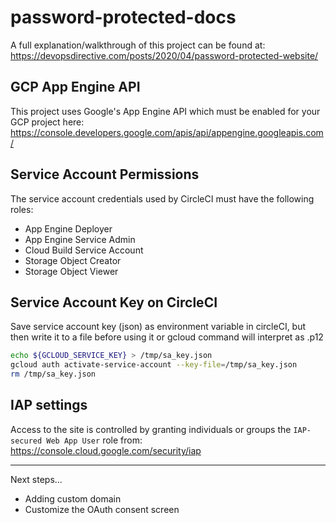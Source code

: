 # password-protected-docs

A full explanation/walkthrough of this project can be found at: https://devopsdirective.com/posts/2020/04/password-protected-website/

## GCP App Engine API

This project uses Google's App Engine API which must be enabled for your GCP project here: https://console.developers.google.com/apis/api/appengine.googleapis.com/

## Service Account Permissions

The service account credentials used by CircleCI must have the following roles:

- App Engine Deployer
- App Engine Service Admin
- Cloud Build Service Account
- Storage Object Creator
- Storage Object Viewer

## Service Account Key on CircleCI

Save service account key (json) as environment variable in circleCI, but then write it to a file before using it or gcloud command will interpret as .p12

```bash
echo ${GCLOUD_SERVICE_KEY} > /tmp/sa_key.json
gcloud auth activate-service-account --key-file=/tmp/sa_key.json
rm /tmp/sa_key.json
```

## IAP settings

Access to the site is controlled by granting individuals or groups the `IAP-secured Web App User` role from: https://console.cloud.google.com/security/iap

---

Next steps...
- Adding custom domain
- Customize the OAuth consent screen